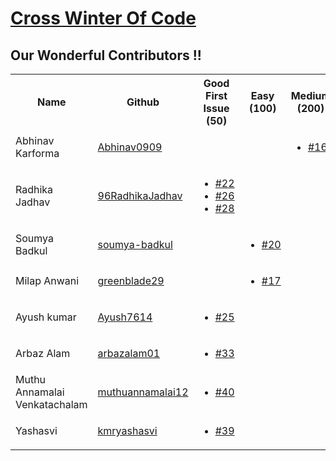 # [Cross Winter Of Code](https://crosswoc.ieeedtu.in/)

## Our Wonderful Contributors !!

<table>
<tr><th>Name</th><th>Github</th><th>Good First Issue (50) </th><th>Easy (100)</th><th>Medium (200)</th><th>Hard (500)</th><th>Total</th><tr>
   
<tr>
   <td>Abhinav Karforma</td>
   <td><a href='https://github.com/Abhinav0909'>Abhinav0909</a></td>
   <td>

      
   </td>
   <td>  
     
   </td>
   <td>
      <ul>
         <li><a href='https://github.com/Harshal0902/Rudra/pull/16'>#16</a></li>
      </ul>
      
   </td>
   <td></td>
   <td>200</td>
</tr>

<tr>
   <td>Radhika Jadhav</td>
   <td> <a href='https://github.com/96RadhikaJadhav'>96RadhikaJadhav</a></td>
   <td>
      <ul>
         <li><a href='https://github.com/Harshal0902/Rudra/pull/22'>#22</a></li>
        <li><a href='https://github.com/Harshal0902/Rudra/pull/26'>#26</a></li>
        <li><a href='https://github.com/Harshal0902/Rudra/pull/28'>#28</a></li>
      </ul>
      
   </td>
   <td></td>
   <td></td>
   <td></td>
   <td>150</td>
</tr>

<tr>
   <td>Soumya Badkul</td>
   <td> <a href='https://github.com/soumya-badkul'>soumya-badkul</a></td>
   <td></td>
   <td>
      <ul>
        <li><a href='https://github.com/Harshal0902/Rudra/pull/20'>#20</a></li>
      </ul>
   </td>
   <td></td>
   <td></td>
   <td>100</td>
</tr>

<tr>
   <td>Milap Anwani</td>
   <td><a href='https://github.com/greenblade29'>greenblade29</a></td>
   <td></td>
   <td>
     <ul>
        <li><a href='https://github.com/Harshal0902/Rudra/pull/17'>#17</a></li>
      </ul>
  </td>
   <td></td>
   <td></td>
   <td>100</td>
</tr>

<tr>
   <td>Ayush kumar</td>
   <td> <a href='https://github.com/Ayush7614'>Ayush7614</a></td>
   <td>
      <ul>
         <li><a href='https://github.com/Harshal0902/Rudra/pull/25'>#25</a></li>
      </ul>
      
   </td>
   <td></td>
   <td></td>
   <td></td>
   <td>50</td>
</tr>

<tr>
   <td>Arbaz Alam</td>
   <td> <a href='https://github.com/arbazalam01'>arbazalam01</a></td>
   <td>
      <ul>
         <li><a href='https://github.com/Harshal0902/Rudra/pull/33'>#33</a></li>
      </ul>
      
   </td>
   <td></td>
   <td></td>
   <td></td>
   <td>50</td>
</tr>

<tr>
   <td>Muthu Annamalai Venkatachalam</td>
   <td> <a href='https://github.com/muthuannamalai12'>muthuannamalai12</a></td>
   <td>
      <ul>
         <li><a href='https://github.com/Harshal0902/Rudra/pull/40'>#40</a></li>
      </ul>
      
   </td>
   <td></td>
   <td></td>
   <td></td>
   <td>50</td>
</tr>

<tr>
   <td>Yashasvi</td>
   <td> <a href='https://github.com/kmryashasvi'>kmryashasvi</a></td>
   <td>
      <ul>
         <li><a href='https://github.com/Harshal0902/Rudra/pull/39'>#39</a></li>
      </ul>
      
   </td>
   <td></td>
   <td></td>
   <td></td>
   <td>50</td>
</tr>

</table>
